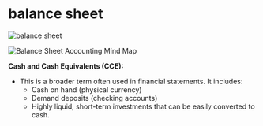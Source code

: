 # balance sheet

![balance sheet](image-1.png)

![Balance Sheet Accounting Mind Map](image-2.png)

**Cash and Cash Equivalents (CCE):**

-   This is a broader term often used in financial statements. It includes:
    -   Cash on hand (physical currency)
    -   Demand deposits (checking accounts)
    -   Highly liquid, short-term investments that can be easily converted to cash.